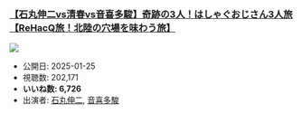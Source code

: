 ### [【石丸伸二vs清春vs音喜多駿】奇跡の3人！はしゃぐおじさん3人旅【ReHacQ旅！北陸の穴場を味わう旅】](https://www.youtube.com/watch?v=AafCIqXw6R4)
[![](https://img.youtube.com/vi/AafCIqXw6R4/sddefault.jpg)](https://www.youtube.com/watch?v=AafCIqXw6R4)
-   公開日: 2025-01-25
-   視聴数: 202,171
-   **いいね数: 6,726**
-   出演者: [石丸伸二](/rehacq_fan/people/石丸伸二 "wikilink"), [音喜多駿](/rehacq_fan/people/音喜多駿 "wikilink")

